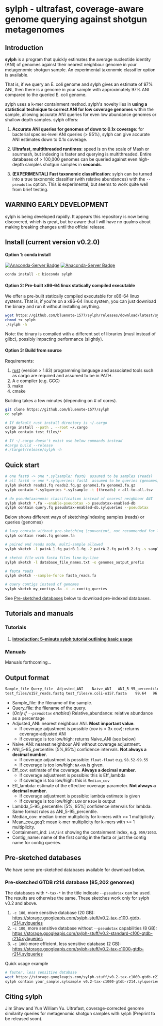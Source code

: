 # sylph -  ultrafast, coverage-aware genome querying against shotgun metagenomes 

## Introduction

**sylph** is a program that quickly estimates the average nucleotide identity (ANI) of genomes against their nearest neighbour genome in your metagenomic shotgun sample. An experimental taxonomic classifier option is available. 

That is, if we query an E. coli genome and sylph gives an estimate of 97% ANI, then there is a genome in your sample with approximately 97% ANI compared to the queried E. coli genome. 

sylph uses a k-mer containment method. sylph's novelty lies in **using a statistical technique to correct ANI for low coverage genomes** within the sample, allowing accurate ANI queries for even low abundance genomes or shallow depth samples. sylph offers:

1. **Accurate ANI queries for genomes of down to 0.1x coverage**: for bacterial species-level ANI queries (> 95%), sylph can give accurate ANI estimates down to 0.1x coverage.

2. **Ultrafast, multithreaded runtimes**: speed is on the scale of Mash or sourmash, but indexing is faster and querying is multithreaded. Entire databases of > 100,000 genomes can be queried against even high-depth samples shotgun samples in **seconds**.
   
3. **(EXPERIMENTAL) Fast taxonomic classification**: sylph can be turned into a true taxonomic classifier (with relative abundances) with the `--pseudotax` option. This is experimental, but seems to work quite well from brief testing.

## WARNING EARLY DEVELOPMENT

sylph is being developed rapidly. It appears this repository is now being discovered, which is great, but be aware that I will have no qualms about making breaking changes until the official release. 

##  Install (current version v0.2.0)

#### Option 1: conda install 
[![Anaconda-Server Badge](https://anaconda.org/bioconda/sylph/badges/version.svg)](https://anaconda.org/bioconda/sylph)
[![Anaconda-Server Badge](https://anaconda.org/bioconda/sylph/badges/latest_release_date.svg)](https://anaconda.org/bioconda/sylph)

```sh
conda install -c bioconda sylph
```

#### Option 2: Pre-built x86-64 linux statically compiled executable

We offer a pre-built statically compiled executable for x86-64 linux systems. That is, if you're on a x86-64 linux system, you can just download the binary and run it without installing anything. 

```sh
wget https://github.com/bluenote-1577/sylph/releases/download/latest/sylph
chmod +x sylph
./sylph -h
```

Note: the binary is compiled with a different set of libraries (musl instead of glibc), possibly impacting performance (slightly).

#### Option 3: Build from source

Requirements:
1. [rust](https://www.rust-lang.org/tools/install) (version > 1.63) programming language and associated tools such as cargo are required and assumed to be in PATH.
2. A c compiler (e.g. GCC)
3. make
4. cmake

Building takes a few minutes (depending on # of cores).

```sh
git clone https://github.com/bluenote-1577/sylph
cd sylph

# If default rust install directory is ~/.cargo
cargo install --path . --root ~/.cargo
sylph contain test_files/*

# If ~/.cargo doesn't exist use below commands instead
#cargo build --release
#./target/release/sylph -h
```

## Quick start

```sh
# one fastQ -> one *.sylsample; fastQ  assumed to be samples (reads)
# all fastA -> one *.sylqueries; fastA  assumed to be queries (genomes)
sylph sketch reads1.fq reads2.fq.gz genome1.fa genome2.fa.gz
sylph contain *.sylqueries *.sylsample -t (threads) > all-to-all.tsv

# do pseudotaxonomic classification instead of nearest neighbour ANI
sylph sketch *.fa --enable-pseudotax -o pseudotax-enabled-db
sylph contain query.fq pseudotax-enabled-db.sylqueries --pseudotax 
```

Below shows different ways of sketching/indexing samples (reads) or queries (genomes)

```sh
# lazy contain without pre-sketching (convenient, not recommended for large files)
sylph contain reads.fq genome.fa

# paired end reads mode, multi-sample allowed
sylph sketch -1 pairA_1.fq pairB_1.fq -2 pairA_2.fq pairB_2.fq -s sample_prefix

# sketch file with fasta files line-by-line
sylph sketch -l database_file_names.txt -o genomes_output_prefix

# fasta reads
sylph sketch --sample-force fasta_reads.fa

# query contigs instead of genomes
sylph sketch my_contigs.fa -i -o contig_queries

```

See [Pre-sketched databases](#pre-databases) below to download pre-indexed databases. 

## Tutorials and manuals

### Tutorials

1. #### [Introduction: 5-minute sylph tutorial outlining basic usage](https://github.com/bluenote-1577/sylph/wiki/5%E2%80%90minute-sylph-tutorial)

### Manuals

Manuals forthcoming...

## Output format

```sh
Sample_file	Query_file	Adjusted_ANI	Naive_ANI	ANI_5-95_percentile	Eff_cov	Eff_lambda	Lambda_5-95_percentile	Median_cov	Mean_cov_geq1	Containment_ind Contig_name
test_files/o157_reads.fastq	test_files/e.coli-o157.fasta	99.64	96.02	99.51-99.85	0.374	0.374	0.35-0.39	1	1.188	5845/20554	NZ_CP017438.1 Escherichia coli O157:H7 strain 2159 chromosome, complete genome
```

- Sample_file: the filename of the sample.
- Query_file: the filename of the query.
- (*Only if `--pseudotax` enabled*) Relative_abundance: relative abundance as a percentage
- Adjusted_ANI: nearest neighbour ANI. **Most important value**.
    * If coverage adjustment is possible (cov is < 3x cov): returns coverage-adjusted ANI
    * If coverage is too low/high: returns Naive_ANI (see below)
- Naive_ANI: nearest neighbour ANI without coverage adjustment.
- ANI_5-95_percentile: [5%,95%] confidence intervals. **Not always a decimal number**.
   * If coverage adjustment is possible: `float-float` e.g. `98.52-99.55`
   * If coverage is too low/high: `NA-NA` is given. 
- Eff_cov: estimate of the coverage. **Always a decimal number.** 
    * If coverage adjustment is possible: this is Eff_lambda
    * If coverage is too low/high: this is `Median_cov`
- Eff_lambda: estimate of the effective coverage parameter. **Not always a decimal number**. 
    * If coverage adjustment is possible: lambda estimate is given
    * If coverage is too low/high: `LOW` or `HIGH` is output
- Lambda_5-95_percentile: [5%, 95%] confidence intervals for lambda. Same format rules as ANI_5-95_percentile.
- Median_cov: median k-mer multiplicity for k-mers with >= 1 multiplicity.
- Mean_cov_geq1: mean k-mer multiplicity for k-mers with >= 1 multiplicity.
- Containment_ind: `int/int` showing the containment index, e.g. `959/1053`.
- Contig_name: name of the first contig in the fasta or just the contig name for contig queries.

<a name="pre-databases"></a>
## Pre-sketched databases

We have some pre-sketched databases available for download below. 

### Pre-sketched GTDB r214 database (85,202 genomes)
The databases with `*-tax-*` in the title indicate `--pseudotax` can be used. The results are otherwise the same. These sketches work only for sylph v0.2 and above. 

1. `-c 100`, more sensitive database (20 GB): https://storage.googleapis.com/sylph-stuff/v0.2-tax-c100-gtdb-r214.sylqueries
2. `-c 100`, more sensitive database without `--pseudotax` capabilities (8 GB): https://storage.googleapis.com/sylph-stuff/v0.2-standard-c100-gtdb-r214.sylqueries
3. `-c 1000` more efficient, less sensitive database (2 GB): https://storage.googleapis.com/sylph-stuff/v0.2-tax-c1000-gtdb-r214.sylqueries

Quick usage example

```sh
# faster, less sensitive database
wget https://storage.googleapis.com/sylph-stuff/v0.2-tax-c1000-gtdb-r214.sylqueries
sylph contain your_sample.sylsample v0.2-tax-c1000-gtdb-r214.sylqueries -t 30 > results.tsv
```

## Citing sylph

Jim Shaw and Yun William Yu. Ultrafast, coverage-corrected genome similarity queries for metagenomic shotgun samples with sylph (Preprint to be released soon). 
